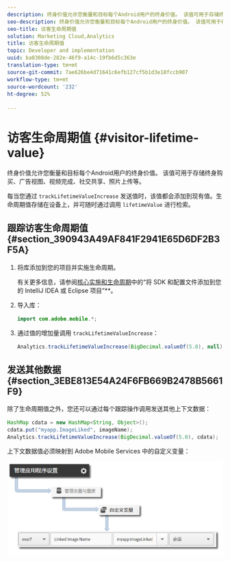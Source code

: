```yaml
---
description: 终身价值允许您衡量和目标每个Android用户的终身价值。 该值可用于存储终身购买、广告视图、视频完成、社交共享、照片上传等。
seo-description: 终身价值允许您衡量和目标每个Android用户的终身价值。 该值可用于存储终身购买、广告视图、视频完成、社交共享、照片上传等。
seo-title: 访客生命周期值
solution: Marketing Cloud,Analytics
title: 访客生命周期值
topic: Developer and implementation
uuid: ba0308de-282e-46f9-a14c-19fb6d5c363e
translation-type: tm+mt
source-git-commit: 7ae626be4d71641c6efb127cf5b1d3e18fccb907
workflow-type: tm+mt
source-wordcount: '232'
ht-degree: 52%

---
```



# 访客生命周期值 {#visitor-lifetime-value}

终身价值允许您衡量和目标每个Android用户的终身价值。 该值可用于存储终身购买、广告视图、视频完成、社交共享、照片上传等。

每当您通过 `trackLifetimeValueIncrease` 发送值时，该值都会添加到现有值。生命周期值存储在设备上，并可随时通过调用 `lifetimeValue` 进行检索。

## 跟踪访客生命周期值 {#section_390943A49AF841F2941E65D6DF2B3F5A}

1. 将库添加到您的项目并实施生命周期。

   有关更多信息，请参阅[核心实施和生命周期](/help/android/getting-started/dev-qs.md)中的“将 SDK 和配置文件添加到您的 IntelliJ IDEA 或 Eclipse 项目”**。
1. 导入库：

   ```java
   import com.adobe.mobile.*;
   ```

1. 通过值的增加量调用 `trackLifetimeValueIncrease`：

   ```java
   Analytics.trackLifetimeValueIncrease(BigDecimal.valueOf(5.0), null);
   ```

## 发送其他数据 {#section_3EBE813E54A24F6FB669B2478B5661F9}

除了生命周期值之外，您还可以通过每个跟踪操作调用发送其他上下文数据：

```java
HashMap cdata = new HashMap<String, Object>(); 
cdata.put("myapp.ImageLiked", imageName); 
Analytics.trackLifetimeValueIncrease(BigDecimal.valueOf(5.0), cdata);
```

上下文数据值必须映射到 Adobe Mobile Services 中的自定义变量：

![](assets/map-variable-context-ltv.png)

